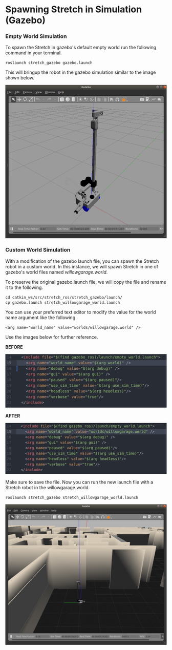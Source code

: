 # Spawning Stretch in Simulation (Gazebo)

### Empty World Simulation
To spawn the Stretch in gazebo's default empty world run the following command in your terminal.
```
roslaunch stretch_gazebo gazebo.launch
```
This will bringup the robot in the gazebo simulation similar to the image shown below.

<!-- <img src="images/stretch_gazebo_empty_world.png" width="500" align="center"> -->
![image](images/stretch_gazebo_empty_world.png)

### Custom World Simulation
With a modification of the gazebo launch file, you can spawn the Stretch robot in a custom world. In this instance, we will spawn Stretch in one of gazebo's world files named *willowgarage.world*.

To preserve the original gazebo.launch file, we will copy the file and rename it to the following.

```
cd catkin_ws/src/stretch_ros/stretch_gazebo/launch/
cp gazebo.launch stretch_willowgarage_world.launch
```

You can use your preferred text editor to modify the value for the world name argument like the following
```
<arg name="world_name" value="worlds/willowgarage.world" />
```
Use the images below for further reference.

**BEFORE**

![image](images/before_launch_file_edit.png)


**AFTER**

![image](images/after_launch_file_edit.png)

Make sure to save the file. Now you can run the new launch file with a Stretch robot in the willowgarage.world.

```
roslaunch stretch_gazebo stretch_willowgarage_world.launch
```

![image](images/stretch_willowgarage_world.png)

